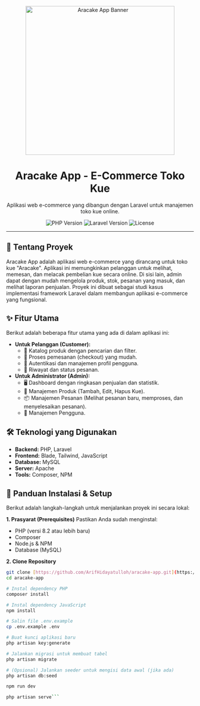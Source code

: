 <p align="center">
  <img src="[URL_LOGO_ATAU_BANNER_ANDA_JIKA_ADA]" alt="Aracake App Banner" width="400"/>
</p>

<h1 align="center">Aracake App - E-Commerce Toko Kue</h1>

<p align="center">
  Aplikasi web e-commerce yang dibangun dengan Laravel untuk manajemen toko kue online.
</p>

<p align="center">
  <img src="https://img.shields.io/badge/PHP-8.2%2B-blue?style=flat&logo=php" alt="PHP Version">
  <img src="https://img.shields.io/badge/Laravel-11.x-orange?style=flat&logo=laravel" alt="Laravel Version">
  <img src="https://img.shields.io/badge/License-MIT-green" alt="License">
</p>

---

## 📜 Tentang Proyek

Aracake App adalah aplikasi web e-commerce yang dirancang untuk toko kue "Aracake". Aplikasi ini memungkinkan pelanggan untuk melihat, memesan, dan melacak pembelian kue secara online. Di sisi lain, admin dapat dengan mudah mengelola produk, stok, pesanan yang masuk, dan melihat laporan penjualan. Proyek ini dibuat sebagai studi kasus implementasi framework Laravel dalam membangun aplikasi e-commerce yang fungsional.

## ✨ Fitur Utama

Berikut adalah beberapa fitur utama yang ada di dalam aplikasi ini:

* **Untuk Pelanggan (Customer):**
    * 🛒 Katalog produk dengan pencarian dan filter.
    * 📝 Proses pemesanan (checkout) yang mudah.
    * 🔐 Autentikasi dan manajemen profil pengguna.
    * 📜 Riwayat dan status pesanan.
* **Untuk Administrator (Admin):**
    * 🖥️ Dashboard dengan ringkasan penjualan dan statistik.
    * 🍰 Manajemen Produk (Tambah, Edit, Hapus Kue).
    * 📦 Manajemen Pesanan (Melihat pesanan baru, memproses, dan menyelesaikan pesanan).
    * 👥 Manajemen Pengguna.


## 🛠️ Teknologi yang Digunakan

* **Backend:** PHP, Laravel
* **Frontend:** Blade, Tailwind, JavaScript
* **Database:** MySQL
* **Server:** Apache
* **Tools:** Composer, NPM

## 🚀 Panduan Instalasi & Setup

Berikut adalah langkah-langkah untuk menjalankan proyek ini secara lokal:

**1. Prasyarat (Prerequisites)**
Pastikan Anda sudah menginstal:
* PHP (versi 8.2 atau lebih baru)
* Composer
* Node.js & NPM
* Database (MySQL)

**2. Clone Repository**
```bash
git clone [https://github.com/ArifHidayatulloh/aracake-app.git](https://github.com/ArifHidayatulloh/aracake-app.git)
cd aracake-app

# Instal dependency PHP
composer install

# Instal dependency JavaScript
npm install

# Salin file .env.example
cp .env.example .env

# Buat kunci aplikasi baru
php artisan key:generate

# Jalankan migrasi untuk membuat tabel
php artisan migrate

# (Opsional) Jalankan seeder untuk mengisi data awal (jika ada)
php artisan db:seed

npm run dev

php artisan serve```